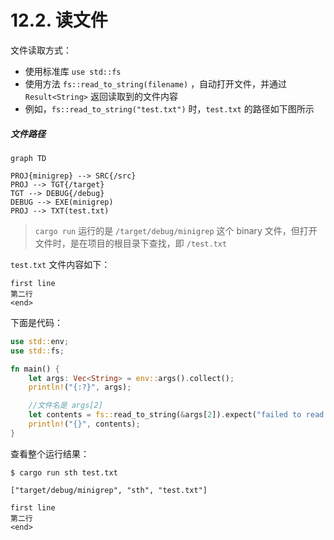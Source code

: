# 12.2. 读文件

文件读取方式：
- 使用标准库 ```use std::fs```
- 使用方法 ```fs::read_to_string(filename)``` ，自动打开文件，并通过 ```Result<String>``` 返回读取到的文件内容
- 例如，```fs::read_to_string("test.txt")``` 时，```test.txt``` 的路径如下图所示

##### 文件路径

```
graph TD

PROJ{minigrep} --> SRC{/src}
PROJ --> TGT{/target}
TGT --> DEBUG{/debug}
DEBUG --> EXE(minigrep)
PROJ --> TXT(test.txt)
```

> ```cargo run``` 运行的是 ```/target/debug/minigrep``` 这个 binary 文件，但打开文件时，是在项目的根目录下查找，即 ```/test.txt```

```test.txt``` 文件内容如下：
```text
first line
第二行
<end>
```

下面是代码：
```rust
use std::env;
use std::fs;

fn main() {
    let args: Vec<String> = env::args().collect();
    println!("{:?}", args);

    //文件名是 args[2]
    let contents = fs::read_to_string(&args[2]).expect("failed to read file");
    println!("{}", contents);
}
```

查看整个运行结果：
```text
$ cargo run sth test.txt

["target/debug/minigrep", "sth", "test.txt"]

first line
第二行
<end>
```

